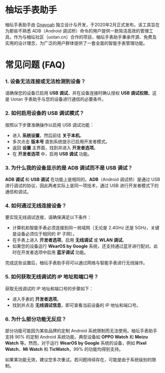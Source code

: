 # 柚坛手表助手

柚坛手表助手由 [Gnayoah](https://github.com/Gnayoah) 独立设计与开发，于2020年2月正式发布。该工具旨在为那些不熟悉 ADB（Android 调试桥）命令的用户提供一款简洁高效的管理工具。作为与柚坛社区（uotan.cn）合作的项目，柚坛手表助手秉承开源、免费及实用的设计理念，为广泛的用户群体提供了一套全面的智能手表管理功能。

# 常见问题 (FAQ)

### 1. **设备无法连接或无法检测到设备？**

请确保您的设备已启用 **USB 调试**，并在设备连接时确认授权 **USB 调试权限**。这是 Uotan 手表助手与您的设备进行通信的必要条件。

### 2. **如何启用设备的 USB 调试模式？**

按照以下步骤准确操作以启用 USB 调试功能：
- 进入 **系统设置**，然后前往 **关于本机**。
- 多次点击 **版本号** 直到系统提示已启用开发者模式。
- 返回 **设置** 主界面，找到并进入 **开发者选项**。
- 在 **开发者选项** 中，启用 **USB 调试** 功能。

### 3. **为什么我的设备显示的是 ADB 调试而不是 USB 调试？**

**ADB 调试** 和 **USB 调试** 在功能上是相同的。**ADB**（Android 调试桥）是通过 USB 进行调试的协议，因此两者实际上是同一项技术，通过 USB 进行开发者模式下的通信和调试。

### 4. **如何通过无线连接设备？**

要实现无线调试连接，请确保满足以下条件：
- 计算机和智能手表必须连接到同一局域网（无论是 2.4GHz 还是 5GHz，关键是设备必须位于相同的 IP 子网）。
- 在手表上进入 **开发者选项**，启用 **无线调试** 或 **WLAN 调试**。
- 如果您的设备运行 **WearOS by Google** 系统，还支持通过蓝牙进行配对。此时在开发者选项中启用 **蓝牙调试** 功能。

完成这些设置后，柚坛手表助手将可以通过网络与智能手表进行无线操作。

### 5. **如何获取无线调试的 IP 地址和端口号？**

获取无线调试的 IP 地址和端口号的步骤如下：
- 进入手表的 **开发者选项**。
- 找到并点击 **无线调试信息**，即可查看当前设备的 IP 地址和端口号。

### 6. **为什么部分功能无反应？**

部分功能可能因为某些品牌的定制 Android 系统限制而无法使用。柚坛手表助手支持 90% 的定制 Android 系统功能，典型设备如 **OPPO Watch** 和 **Meizu Watch** 等。然而，对于运行 **WearOS by Google** 系统的设备，例如 **Pixel Watch**、**Mi Watch** 和 **TicWatch**，99% 的功能均得到支持。

如果某功能无效，建议您多次重试。若问题持续存在，可能是由于系统级别的限制。
